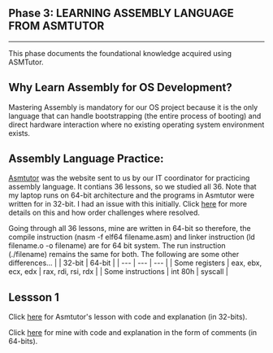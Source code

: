 **Phase 3: LEARNING ASSEMBLY LANGUAGE FROM ASMTUTOR**
----------
-----
This phase documents the foundational knowledge acquired using ASMTutor.

Why Learn Assembly for OS Development?
---
Mastering Assembly is mandatory for our OS project because it is the only language that can handle bootstrapping (the entire process of booting) and direct hardware interaction where no existing operating system environment exists.

Assembly Language Practice:
-----
[Asmtutor](https://asmtutor.com/) was the website sent to us by our IT coordinator for practicing assembly language. It contians 36 lessons, so we studied all 36. Note that my laptop runs on 64-bit architecture and the programs in Asmtutor were written for in 32-bit. I had an issue with this initially. Click [here](Challenges_and_how_they_where_resolved.md) for more details on this and how order challenges where resolved. 

Going through all 36 lessons, mine are written in 64-bit so therefore, the compile instruction (nasm -f elf64 filename.asm) and linker instruction (ld filename.o -o filename) are for 64 bit system. The run instruction (./filename) remains the same for both. The following are some other differences...
|  | 32-bit | 64-bit |
| --- | --- | --- |
| Some registers | eax, ebx, ecx, edx | rax, rdi, rsi, rdx |
| Some instructions | int 80h | syscall |

Lessson 1
---
Click [here](https://asmtutor.com/#lesson1) for Asmtutor's lesson with code and explanation (in 32-bits).

Click [here](../src/assembly_language_practice/lesson1.asm) for mine with code and explanation in the form of comments (in 64-bits).
